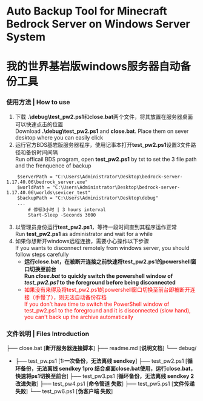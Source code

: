 # Auto Backup Tool for Minecraft Bedrock Server on Windows Server System
# 我的世界基岩版windows服务器自动备份工具

### 使用方法 |  How to use
1. 下载 **.\debug\test_pw2.ps1**和**close.bat**两个文件，将其放置在服务器桌面可以快速点击的位置  
Download **.\debug\test_pw2.ps1** and **close.bat**. Place them on sever desktop where you can easily click
2. 运行官方BDS基岩版服务器程序，使用记事本打开**test_pw2.ps1**设置3文件路径和备份时间间隔  
Run officail BDS program, open **test_pw2.ps1** by txt to set the 3 file path and the frenquence of backup    
```
    $serverPath = "C:\Users\Administrator\Desktop\bedrock-server-1.17.40.06\bedrock_server.exe"
    $worldPath = "C:\Users\Administrator\Desktop\bedrock-server-1.17.40.06\worlds\sevicer_test"
    $backupPath = "C:\Users\Administrator\Desktop\debug"
    ...
        # 停顿3小时 | 3 hours interval
        Start-Sleep -Seconds 3600
```

3. 以管理员身份运行**test_pw2.ps1**，等待一段时间直到其程序运作正常  
Run **test_pw2.ps1** as administrator and wait for a while
4. 如果你想断开windows远程连接，需要小心操作以下步骤  
If you wants to disconnect remotely from windows server, you should follow steps carefully
    - **运行close.bat，在被断开连接之前快速将test_pw2.ps1的powershell窗口切换至前台**  
    **Run _close.bat_ to quickly switch the powershell window of _test_pw2.ps1_ to the foreground before being disconnected**
    - <font color="red">如果没有来得及将test_pw2.ps1的powershell窗口切换至前台即被断开连接（手慢了），则无法自动备份存档</font>   
    <font color="red">If you don't have time to switch the PowerShell window of test_pw2.ps1 to the foreground and it is disconnected (slow hand), you can't back up the archive automatically</font>

### 文件说明 |  Files Introduction
├── close.bat [**断开服务器连接脚本**]
├── readme.md [**说明文档**]
└── debug/
- ├── test_pw.ps1 [**1:一次备份，无法离线 sendkey**]
├── test_pw2.ps1 [**循环备份，无法离线 sendkey 1pro 结合桌面close.bat使用，运行close.bat，快速将ps1切换至前台**]
├── test_pw3.ps1 [**循环备份，无法离线 sendkey 2改进失败**]
├── test_pw4.ps1 [**命令管道 失败**]
├── test_pw5.ps1 [**文件传递 失败**]
└── test_pw6.ps1 [**伪客户端 失败**]

